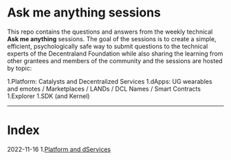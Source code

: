 # Ask me anything sessions 

This repo contains the questions and answers from the weekly technical **Ask me anything** sessions. 
The goal of the sessions is to create a simple, efficient, psychologically safe way to submit questions to the technical experts of the Decentraland Foundation while also sharing the learning from other grantees and members of the community and the sessions are hosted by topic: 

1.Platform: Catalysts and Decentralized Services
1.dApps: UG wearables and emotes / Marketplaces / LANDs / DCL Names / Smart Contracts
1.Explorer
1.SDK (and Kernel)

---
# Index 

2022-11-16 1.[Platform and dServices](sessions/2022-11-16.md) 







